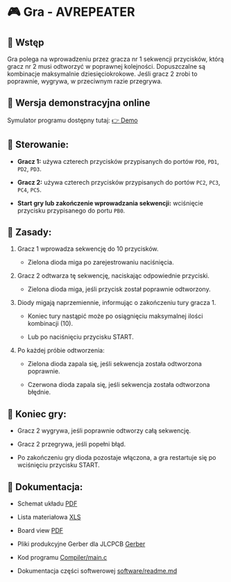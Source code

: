 
# 🎮 Gra - AVREPEATER

  

## :triangular_flag_on_post: Wstęp

Gra polega na wprowadzeniu przez gracza nr 1 sekwencji przycisków, którą gracz nr 2 musi odtworzyć w poprawnej kolejności. Dopuszczalne są kombinacje maksymalnie dziesięciokrokowe. Jeśli gracz 2 zrobi to poprawnie, wygrywa, w przeciwnym razie przegrywa.


## 🚀 Wersja demonstracyjna online
Symulator programu dostępny tutaj: [👉 Demo](https://wokwi.com/projects/411113571342260225)


## :round_pushpin: Sterowanie:

- **Gracz 1:** używa czterech przycisków przypisanych do portów `PD0`, `PD1`, `PD2`, `PD3`.

- **Gracz 2:** używa czterech przycisków przypisanych do portów `PC2`, `PC3`, `PC4`, `PC5`.

- **Start gry lub zakończenie wprowadzania sekwencji:** wciśnięcie przycisku przypisanego do portu `PB0`.


  

## :mega: Zasady:

1. Gracz 1 wprowadza sekwencję do 10 przycisków.

   - Zielona dioda miga po zarejestrowaniu naciśnięcia.

2. Gracz 2 odtwarza tę sekwencję, naciskając odpowiednie przyciski.

	- Zielona dioda miga, jeśli przycisk został poprawnie odtworzony.

3. Diody migają naprzemiennie, informując o zakończeniu tury gracza 1.

	- Koniec tury nastąpić może po osiągnięciu maksymalnej ilości kombinacji (10).

	- Lub po naciśnięciu przycisku START.

4. Po każdej próbie odtworzenia:

	- Zielona dioda zapala się, jeśli sekwencja została odtworzona poprawnie.

	- Czerwona dioda zapala się, jeśli sekwencja została odtworzona błędnie.



## :checkered_flag: Koniec gry:

- Gracz 2 wygrywa, jeśli poprawnie odtworzy całą sekwencję.

- Gracz 2 przegrywa, jeśli popełni błąd.

- Po zakończeniu gry dioda pozostaje włączona, a gra restartuje się po wciśnięciu przycisku START.


## :ticket: Dokumentacja:

- Schemat układu [PDF](./Hardware/schemav2.pdf)

- Lista materiałowa [XLS](./Hardware/bom.xls)

- Board view [PDF](./Hardware/board_view_v2.pdf)

- Pliki produkcyjne Gerber dla JLCPCB [Gerber](./Hardware/gerber%20for%20jlcpcb/)
  
- Kod programu [Compiler/main.c](./Software/Compiler/main.c)

- Dokumentacja części softwerowej [software/readme.md](./Software/README.MD)
